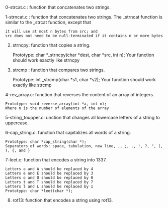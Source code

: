 0-strcat.c : function that concatenates two strings.

1-strncat.c : function that concatenates two strings. The _strncat function is similar to the _strcat function, except that

    it will use at most n bytes from src; and
    src does not need to be null-terminated if it contains n or more bytes

2. strncpy:  function that copies a string.

    Prototype: char *_strncpy(char *dest, char *src, int n);
    Your function should work exactly like strncpy


3. strcmp :  function that compares two strings.

    Prototype: int _strcmp(char *s1, char *s2);
    Your function should work exactly like strcmp

4-rev_array.c: function that reverses the content of an array of integers.

    Prototype: void reverse_array(int *a, int n);
    Where n is the number of elements of the array

5-string_toupper.c: unction that changes all lowercase letters of a string to uppercase.

6-cap_string.c: function that capitalizes all words of a string.

    Prototype: char *cap_string(char *);
    Separators of words: space, tabulation, new line, ,, ;, ., !, ?, ", (, ), {, and }

7-leet.c: function that encodes a string into 1337.

    Letters a and A should be replaced by 4
    Letters e and E should be replaced by 3
    Letters o and O should be replaced by 0
    Letters t and T should be replaced by 7
    Letters l and L should be replaced by 1
    Prototype: char *leet(char *);

8. rot13: function that encodes a string using rot13.